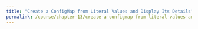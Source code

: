 ```yaml
---
title: "Create a ConfigMap from Literal Values and Display Its Details"
permalink: /course/chapter-13/create-a-configmap-from-literal-values-and-display-its-details
---
```

